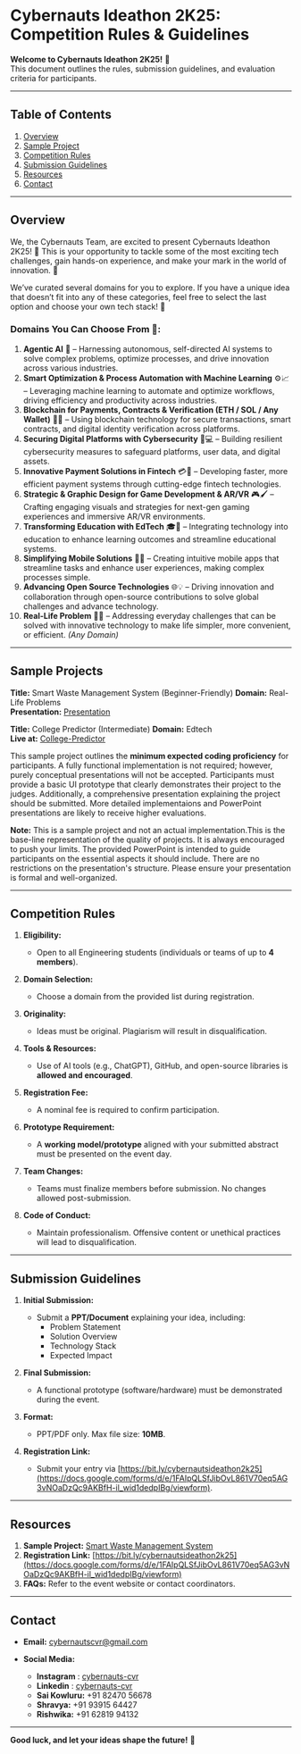 # Cybernauts Ideathon 2K25: Competition Rules & Guidelines  
**Welcome to Cybernauts Ideathon 2K25!** 🚀  
This document outlines the rules, submission guidelines, and evaluation criteria for participants.  

---

## Table of Contents  
1. [Overview](#overview)  
2. [Sample Project](#sample-projects)  
3. [Competition Rules](#competition-rules)  
4. [Submission Guidelines](#submission-guidelines)  
5. [Resources](#resources)  
6. [Contact](#contact)  

---

## Overview  
We, the Cybernauts Team, are excited to present Cybernauts Ideathon 2K25! 🎉 This is your opportunity to tackle some of the most exciting tech challenges, gain hands-on experience, and make your mark in the world of innovation. 🚀 

We’ve curated several domains for you to explore. If you have a unique idea that doesn’t fit into any of these categories, feel free to select the last option and choose your own tech stack! 🌟

### Domains You Can Choose From 🤩:

1. **Agentic AI** 🤖 – Harnessing autonomous, self-directed AI systems to solve complex problems, optimize processes, and drive innovation across various industries.
2. **Smart Optimization & Process Automation with Machine Learning** ⚙️📈 – Leveraging machine learning to automate and optimize workflows, driving efficiency and productivity across industries.
3. **Blockchain for Payments, Contracts & Verification (ETH / SOL / Any Wallet)** 💸🔗 – Using blockchain technology for secure transactions, smart contracts, and digital identity verification across platforms.
4. **Securing Digital Platforms with Cybersecurity** 🔐💻 – Building resilient cybersecurity measures to safeguard platforms, user data, and digital assets.
5. **Innovative Payment Solutions in Fintech** 💳🚀 – Developing faster, more efficient payment systems through cutting-edge fintech technologies.
6. **Strategic & Graphic Design for Game Development & AR/VR** 🎮🖌️ – Crafting engaging visuals and strategies for next-gen gaming experiences and immersive AR/VR environments.
7. **Transforming Education with EdTech** 🎓📱 – Integrating technology into education to enhance learning outcomes and streamline educational systems.
8. **Simplifying Mobile Solutions** 📱✨ – Creating intuitive mobile apps that streamline tasks and enhance user experiences, making complex processes simple.
9. **Advancing Open Source Technologies** 🌐💡 – Driving innovation and collaboration through open-source contributions to solve global challenges and advance technology.
10. **Real-Life Problem** 🤔💡 – Addressing everyday challenges that can be solved with innovative technology to make life simpler, more convenient, or efficient. *(Any Domain)*

---

## Sample Projects  
**Title:** Smart Waste Management System (Beginner-Friendly)
**Domain:** Real-Life Problems  
**Presentation:** [Presentation](https://docs.google.com/presentation/d/1DiWOVdFtY2HC6OZ9nV4M-_JJUsaO-XLnOpHWuD9LX_E/edit?usp=sharing)

**Title:** College Predictor (Intermediate)
**Domain:** Edtech  
**Live at:** [College-Predictor](https://tryhard19.pythonanywhere.com/)

This sample project outlines the **minimum expected coding proficiency** for participants. A fully functional implementation is not required; however, purely conceptual presentations will not be accepted. Participants must provide a basic UI prototype that clearly demonstrates their project to the judges. Additionally, a comprehensive presentation explaining the project should be submitted. More detailed implementaions and PowerPoint presentations are likely to receive higher evaluations.

**Note:** This is a sample project and not an actual implementation.This is the base-line representation of the quality of projects. It is always encouraged to push your limits. The provided PowerPoint is intended to guide participants on the essential aspects it should include. There are no restrictions on the presentation's structure. Please ensure your presentation is formal and well-organized.

---

## Competition Rules  
1. **Eligibility:**  
   - Open to all Engineering students (individuals or teams of up to **4 members**).  

2. **Domain Selection:**  
   - Choose a domain from the provided list during registration.  

3. **Originality:**  
   - Ideas must be original. Plagiarism will result in disqualification.  

4. **Tools & Resources:**  
   - Use of AI tools (e.g., ChatGPT), GitHub, and open-source libraries is **allowed and encouraged**.  

5. **Registration Fee:**  
   - A nominal fee is required to confirm participation.  

6. **Prototype Requirement:**  
   - A **working model/prototype** aligned with your submitted abstract must be presented on the event day.  

7. **Team Changes:**  
   - Teams must finalize members before submission. No changes allowed post-submission.  

8. **Code of Conduct:**  
   - Maintain professionalism. Offensive content or unethical practices will lead to disqualification.  

---

## Submission Guidelines  
1. **Initial Submission:**  
   - Submit a **PPT/Document** explaining your idea, including:  
     - Problem Statement  
     - Solution Overview  
     - Technology Stack  
     - Expected Impact  

2. **Final Submission:**  
   - A functional prototype (software/hardware) must be demonstrated during the event.  

3. **Format:**  
   - PPT/PDF only. Max file size: **10MB**.  

4. **Registration Link:**  
   - Submit your entry via [https://bit.ly/cybernautsideathon2k25](https://docs.google.com/forms/d/e/1FAIpQLSfJibOvL861V70eq5AG3vNOaDzQc9AKBfH-il_wid1dedpIBg/viewform).  

---

## Resources  
1. **Sample Project:** [Smart Waste Management System](https://github.com/hash-noob/Ideathon-2k25)  
2. **Registration Link:** [https://bit.ly/cybernautsideathon2k25](https://docs.google.com/forms/d/e/1FAIpQLSfJibOvL861V70eq5AG3vNOaDzQc9AKBfH-il_wid1dedpIBg/viewform)  
3. **FAQs:** Refer to the event website or contact coordinators.  

---

## Contact  
- **Email:** [cybernautscvr@gmail.com](mailto:cybernautscvr@gmail.com)  
- **Social Media:**
  
  - **Instagram** : [cybernauts-cvr](https://www.instagram.com/accounts/suspended/?next=https%3A%2F%2Fwww.instagram.com%2Fcybernauts_cvr%2F%3F__coig_ufac%3D1#)
  - **Linkedin** : [cybernauts-cvr](https://www.linkedin.com/company/cybernauts-cvr/posts/?feedView=all)
  - **Sai Kowluru:** +91 82470 56678  
  - **Shravya:** +91 93915 64427  
  - **Rishwika:** +91 62819 94132  

---

**Good luck, and let your ideas shape the future!** 🌟
